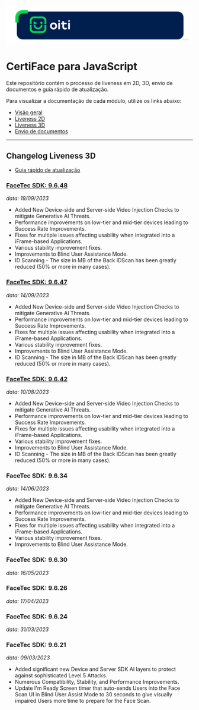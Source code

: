![image.png](https://github.com/oititec/liveness-js-example/blob/main/assets/img/OitiHeader.png)

# CertiFace para JavaScript

Este repositório contém o processo de liveness em 2D, 3D, envio de documentos e guia rápido de atualização.

Para visualizar a documentação de cada módulo, utilize os links abaixo:

- [Visão geral](https://github.com/oititec/liveness-js-example/blob/main/home/README.md)
- [Liveness 2D](https://github.com/oititec/liveness-js-example/blob/main/liveness-2d/README.md)
- [Liveness 3D](https://github.com/oititec/liveness-js-example/blob/main/liveness-3d/README.md)
- [Envio de documentos](https://github.com/oititec/liveness-js-example/blob/main/send-documents/README.md)

---

## Changelog Liveness 3D

- [Guia rápido de atualização](https://github.com/oititec/liveness-js-example/blob/main/update-guide/README.md)

### [FaceTec SDK: 9.6.48](https://github.com/oititec/liveness-js-example/blob/main/assets/js/9.6.48)

_data: 19/09/2023_

- Added New Device-side and Server-side Video Injection Checks to mitigate Generative AI Threats.
- Performance improvements on low-tier and mid-tier devices leading to Success Rate Improvements.
- Fixes for multiple issues affecting usability when integrated into a iFrame-based Applications.
- Various stability improvement fixes.
- Improvements to Blind User Assistance Mode.
- ID Scanning - The size in MB of the Back IDScan has been greatly reduced (50% or more in many cases).

### [FaceTec SDK: 9.6.47](https://github.com/oititec/liveness-js-example/blob/main/assets/js/9.6.47)

_data: 14/09/2023_

- Added New Device-side and Server-side Video Injection Checks to mitigate Generative AI Threats.
- Performance improvements on low-tier and mid-tier devices leading to Success Rate Improvements.
- Fixes for multiple issues affecting usability when integrated into a iFrame-based Applications.
- Various stability improvement fixes.
- Improvements to Blind User Assistance Mode.
- ID Scanning - The size in MB of the Back IDScan has been greatly reduced (50% or more in many cases).

### [FaceTec SDK: 9.6.42](https://github.com/oititec/liveness-js-example/blob/main/assets/js/9.6.42)

_data: 10/08/2023_

- Added New Device-side and Server-side Video Injection Checks to mitigate Generative AI Threats.
- Performance improvements on low-tier and mid-tier devices leading to Success Rate Improvements.
- Fixes for multiple issues affecting usability when integrated into a iFrame-based Applications.
- Various stability improvement fixes.
- Improvements to Blind User Assistance Mode.
- ID Scanning - The size in MB of the Back IDScan has been greatly reduced (50% or more in many cases).

### FaceTec SDK: 9.6.34

_data: 14/06/2023_

- Added New Device-side and Server-side Video Injection Checks to mitigate Generative AI Threats.
- Performance improvements on low-tier and mid-tier devices leading to Success Rate Improvements.
- Fixes for multiple issues affecting usability when integrated into a iFrame-based Applications.
- Various stability improvement fixes.
- Improvements to Blind User Assistance Mode.

### FaceTec SDK: 9.6.30

_data: 16/05/2023_

### FaceTec SDK: 9.6.26

_data: 17/04/2023_

### FaceTec SDK: 9.6.24

_data: 31/03/2023_

### FaceTec SDK: 9.6.21

_data: 09/03/2023_

- Added significant new Device and Server SDK AI layers to protect against sophisticated Level 5 Attacks.
- Numerous Compatibility, Stability, and Performance Improvements.
- Update I'm Ready Screen timer that auto-sends Users into the Face Scan UI in Blind User Assist Mode to 30 seconds to give visually impaired Users more time to prepare for the Face Scan.
